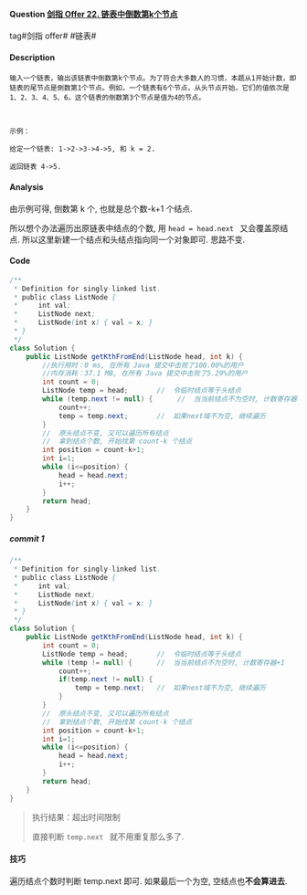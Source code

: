 #### Question [剑指 Offer 22. 链表中倒数第k个节点](https://leetcode-cn.com/problems/lian-biao-zhong-dao-shu-di-kge-jie-dian-lcof/)

tag#剑指 offer# #链表#



#### Description

```
输入一个链表，输出该链表中倒数第k个节点。为了符合大多数人的习惯，本题从1开始计数，即链表的尾节点是倒数第1个节点。例如，一个链表有6个节点，从头节点开始，它们的值依次是1、2、3、4、5、6。这个链表的倒数第3个节点是值为4的节点。

 

示例：

给定一个链表: 1->2->3->4->5, 和 k = 2.

返回链表 4->5.

```



#### Analysis

由示例可得, 倒数第 k 个, 也就是总个数-k+1 个结点.

所以想个办法遍历出原链表中结点的个数, 用 `head = head.next ` 又会覆盖原结点. 所以这里新建一个结点和头结点指向同一个对象即可. 思路不变.



#### Code

```java
/**
 * Definition for singly-linked list.
 * public class ListNode {
 *     int val;
 *     ListNode next;
 *     ListNode(int x) { val = x; }
 * }
 */
class Solution {
    public ListNode getKthFromEnd(ListNode head, int k) {
        //执行用时：0 ms, 在所有 Java 提交中击败了100.00%的用户
		//内存消耗：37.1 MB, 在所有 Java 提交中击败了5.29%的用户
        int count = 0;
        ListNode temp = head;       //  令临时结点等于头结点
        while (temp.next != null) {      //  当当前结点不为空时, 计数寄存器+1
            count++;                          
            temp = temp.next;       //  如果next域不为空, 继续遍历            
        }
        //  原头结点不变, 又可以遍历所有结点
        //  拿到结点个数, 开始找第 count-k 个结点
        int position = count-k+1;
        int i=1;
        while (i<=position) {
            head = head.next;
            i++;
        }
        return head;
    }
}
```





##### commit 1

```java
/**
 * Definition for singly-linked list.
 * public class ListNode {
 *     int val;
 *     ListNode next;
 *     ListNode(int x) { val = x; }
 * }
 */
class Solution {
    public ListNode getKthFromEnd(ListNode head, int k) {
        int count = 0;
        ListNode temp = head;       //  令临时结点等于头结点
        while (temp != null) {      //  当当前结点不为空时, 计数寄存器+1
            count++;
            if(temp.next != null) {                
                temp = temp.next;   //  如果next域不为空, 继续遍历
            }
        }
        //  原头结点不变, 又可以遍历所有结点
        //  拿到结点个数, 开始找第 count-k 个结点
        int position = count-k+1;
        int i=1;
        while (i<=position) {
            head = head.next;
            i++;
        }
        return head;
    }
}
```

> 执行结果：超出时间限制
>
> 直接判断 `temp.next ` 就不用重复那么多了.



#### 技巧

遍历结点个数时判断 temp.next 即可. 如果最后一个为空, 空结点也**不会算进去**.



